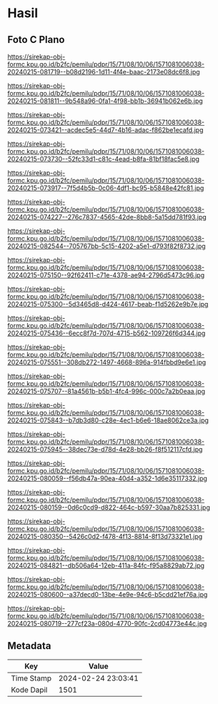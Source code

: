 # Hasil

## Foto C Plano

https://sirekap-obj-formc.kpu.go.id/b2fc/pemilu/pdpr/15/71/08/10/06/1571081006038-20240215-081719--b08d2196-1d11-4f4e-baac-2173e08dc6f8.jpg

https://sirekap-obj-formc.kpu.go.id/b2fc/pemilu/pdpr/15/71/08/10/06/1571081006038-20240215-081811--9b548a96-0fa1-4f98-bb1b-36941b062e6b.jpg

https://sirekap-obj-formc.kpu.go.id/b2fc/pemilu/pdpr/15/71/08/10/06/1571081006038-20240215-073421--acdec5e5-44d7-4b16-adac-f862be1ecafd.jpg

https://sirekap-obj-formc.kpu.go.id/b2fc/pemilu/pdpr/15/71/08/10/06/1571081006038-20240215-073730--52fc33d1-c81c-4ead-b8fa-81bf18fac5e8.jpg

https://sirekap-obj-formc.kpu.go.id/b2fc/pemilu/pdpr/15/71/08/10/06/1571081006038-20240215-073917--7f5d4b5b-0c06-4df1-bc95-b5848e42fc81.jpg

https://sirekap-obj-formc.kpu.go.id/b2fc/pemilu/pdpr/15/71/08/10/06/1571081006038-20240215-074227--276c7837-4565-42de-8bb8-5a15dd781f93.jpg

https://sirekap-obj-formc.kpu.go.id/b2fc/pemilu/pdpr/15/71/08/10/06/1571081006038-20240215-082544--705767bb-5c15-4202-a5e1-d793f82f8732.jpg

https://sirekap-obj-formc.kpu.go.id/b2fc/pemilu/pdpr/15/71/08/10/06/1571081006038-20240215-075150--92f62411-c71e-4378-ae94-2796d5473c96.jpg

https://sirekap-obj-formc.kpu.go.id/b2fc/pemilu/pdpr/15/71/08/10/06/1571081006038-20240215-075300--5d3465d8-d424-4617-beab-f1d5262e9b7e.jpg

https://sirekap-obj-formc.kpu.go.id/b2fc/pemilu/pdpr/15/71/08/10/06/1571081006038-20240215-075436--6ecc8f7d-707d-4715-b562-109726f6d344.jpg

https://sirekap-obj-formc.kpu.go.id/b2fc/pemilu/pdpr/15/71/08/10/06/1571081006038-20240215-075551--308db272-1497-4668-896a-914fbbd9e6e1.jpg

https://sirekap-obj-formc.kpu.go.id/b2fc/pemilu/pdpr/15/71/08/10/06/1571081006038-20240215-075707--81a4561b-b5b1-4fc4-996c-000c7a2b0eaa.jpg

https://sirekap-obj-formc.kpu.go.id/b2fc/pemilu/pdpr/15/71/08/10/06/1571081006038-20240215-075843--b7db3d80-c28e-4ec1-b6e6-18ae8062ce3a.jpg

https://sirekap-obj-formc.kpu.go.id/b2fc/pemilu/pdpr/15/71/08/10/06/1571081006038-20240215-075945--38dec73e-d78d-4e28-bb26-f8f512117cfd.jpg

https://sirekap-obj-formc.kpu.go.id/b2fc/pemilu/pdpr/15/71/08/10/06/1571081006038-20240215-080059--f56db47a-90ea-40d4-a352-1d6e35117332.jpg

https://sirekap-obj-formc.kpu.go.id/b2fc/pemilu/pdpr/15/71/08/10/06/1571081006038-20240215-080159--0d6c0cd9-d822-464c-b597-30aa7b825331.jpg

https://sirekap-obj-formc.kpu.go.id/b2fc/pemilu/pdpr/15/71/08/10/06/1571081006038-20240215-080350--5426c0d2-f478-4f13-8814-8f13d73321e1.jpg

https://sirekap-obj-formc.kpu.go.id/b2fc/pemilu/pdpr/15/71/08/10/06/1571081006038-20240215-084821--db506a64-12eb-411a-84fc-f95a8829ab72.jpg

https://sirekap-obj-formc.kpu.go.id/b2fc/pemilu/pdpr/15/71/08/10/06/1571081006038-20240215-080600--a37decd0-13be-4e9e-94c6-b5cdd21ef76a.jpg

https://sirekap-obj-formc.kpu.go.id/b2fc/pemilu/pdpr/15/71/08/10/06/1571081006038-20240215-080719--277cf23a-080d-4770-90fc-2cd04773e44c.jpg


## Metadata

| Key        | Value               |
| ---------- | ------------------- |
| Time Stamp | 2024-02-24 23:03:41 |
| Kode Dapil | 1501                |



